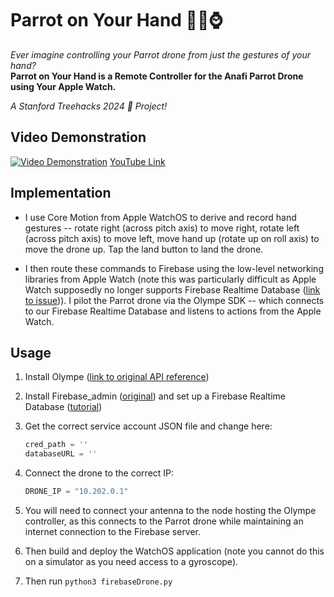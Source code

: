 
# Parrot on Your Hand 🦜👋⌚
*Ever imagine controlling your Parrot drone from just the gestures of your hand?*  
**Parrot on Your Hand is a Remote Controller for the Anafi Parrot Drone using Your Apple Watch.**

*A Stanford Treehacks 2024 🌳 Project!*

## Video Demonstration
[![Video Demonstration](https://s5.ezgif.com/tmp/ezgif-5-a21f821d22.gif)](https://youtu.be/ArSJQXZwJDI)
[YouTube Link](https://youtu.be/ArSJQXZwJDI)
## Implementation
- I use Core Motion from Apple WatchOS to derive and record hand gestures -- rotate right (across pitch axis) to move right, rotate left (across pitch axis) to move left, move hand up (rotate up on roll axis) to move the drone up. Tap the land button to land the drone.

- I then route these commands to Firebase using the low-level networking libraries from Apple Watch (note this was particularly difficult as Apple Watch supposedly no longer supports Firebase Realtime Database ([link to issue](https://firebase.google.com/docs/ios/learn-more))). I pilot the Parrot drone via the Olympe SDK -- which connects to our Firebase Realtime Database and listens to actions from the Apple Watch.

## Usage
1. Install Olympe ([link to original API reference](https://developer.parrot.com/docs/olympe/index.html))
2. Install Firebase_admin ([original](https://pypi.org/project/firebase-admin/)) and set up a Firebase Realtime Database ([tutorial](https://firebase.google.com/docs/database))
3. Get the correct service account JSON file and change here:  
   ```python
   cred_path = ''
   databaseURL = ''
   ```
4. Connect the drone to the correct IP:  
   ```python
   DRONE_IP = "10.202.0.1"
   ```

5. You will need to connect your antenna to the node hosting the Olympe controller, as this connects to the Parrot drone while maintaining an internet connection to the Firebase server.

6. Then build and deploy the WatchOS application (note you cannot do this on a simulator as you need access to a gyroscope).

7. Then run `python3 firebaseDrone.py`
```
